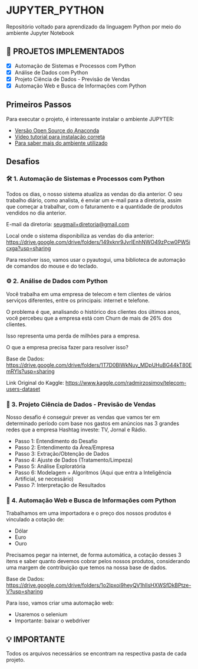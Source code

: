 # JUPYTER_PYTHON
Repositório voltado para aprendizado da linguagem Python por meio do ambiente Jupyter Notebook

## 🚧 PROJETOS IMPLEMENTADOS
- [x] Automação de Sistemas e Processos com Python
- [x] Análise de Dados com Python
- [x] Projeto Ciência de Dados - Previsão de Vendas
- [x] Automação Web e Busca de Informações com Python

## Primeiros Passos

Para executar o projeto, é interessante instalar o ambiente JUPYTER:

- [Versão Open Source do Anaconda](https://www.anaconda.com/products/individual)
- [Vídeo tutorial para instalação correta](https://www.youtube.com/watch?v=_eK0z5QbpKA&t=0s)
- [Para saber mais do ambiente utilizado](https://github.com/jupyter/notebook)

## Desafios

### 🛠 1.  Automação de Sistemas e Processos com Python
Todos os dias, o nosso sistema atualiza as vendas do dia anterior. O seu trabalho diário, como analista, é enviar um e-mail para a diretoria, assim que começar a trabalhar, com o faturamento e a quantidade de produtos vendidos no dia anterior.

E-mail da diretoria: seugmail+diretoria@gmail.com

Local onde o sistema disponibiliza as vendas do dia anterior: https://drive.google.com/drive/folders/149xknr9JvrlEnhNWO49zPcw0PW5icxga?usp=sharing

Para resolver isso, vamos usar o pyautogui, uma biblioteca de automação de comandos do mouse e do teclado.

### ⚙️ 2.  Análise de Dados com Python
Você trabalha em uma empresa de telecom e tem clientes de vários serviços diferentes, entre os principais: internet e telefone.

O problema é que, analisando o histórico dos clientes dos últimos anos, você percebeu que a empresa está com Churn de mais de 26% dos clientes.

Isso representa uma perda de milhões para a empresa.

O que a empresa precisa fazer para resolver isso?

Base de Dados: https://drive.google.com/drive/folders/1T7D0BlWkNuy_MDpUHuBG44kT80EmRYIs?usp=sharing

Link Original do Kaggle: https://www.kaggle.com/radmirzosimov/telecom-users-dataset

### 🚀 3.  Projeto Ciência de Dados - Previsão de Vendas
Nosso desafio é conseguir prever as vendas que vamos ter em determinado período com base nos gastos em anúncios nas 3 grandes redes que a empresa Hashtag investe: TV, Jornal e Rádio.
- Passo 1: Entendimento do Desafio
- Passo 2: Entendimento da Área/Empresa
- Passo 3: Extração/Obtenção de Dados
- Passo 4: Ajuste de Dados (Tratamento/Limpeza)
- Passo 5: Análise Exploratória
- Passo 6: Modelagem + Algoritmos (Aqui que entra a Inteligência Artificial, se necessário)
- Passo 7: Interpretação de Resultados

### 💜 4.  Automação Web e Busca de Informações com Python
Trabalhamos em uma importadora e o preço dos nossos produtos é vinculado a cotação de:
- Dólar
- Euro
- Ouro

Precisamos pegar na internet, de forma automática, a cotação desses 3 itens e saber quanto devemos cobrar pelos nossos produtos, considerando uma margem de contribuição que temos na nossa base de dados.

Base de Dados: https://drive.google.com/drive/folders/1o2lpxoi9heyQV1hIlsHXWSfDkBPtze-V?usp=sharing

Para isso, vamos criar uma automação web:

- Usaremos o selenium
- Importante: baixar o webdriver


## 💡 IMPORTANTE
Todos os arquivos necessários se encontram na respectiva pasta de cada projeto.
